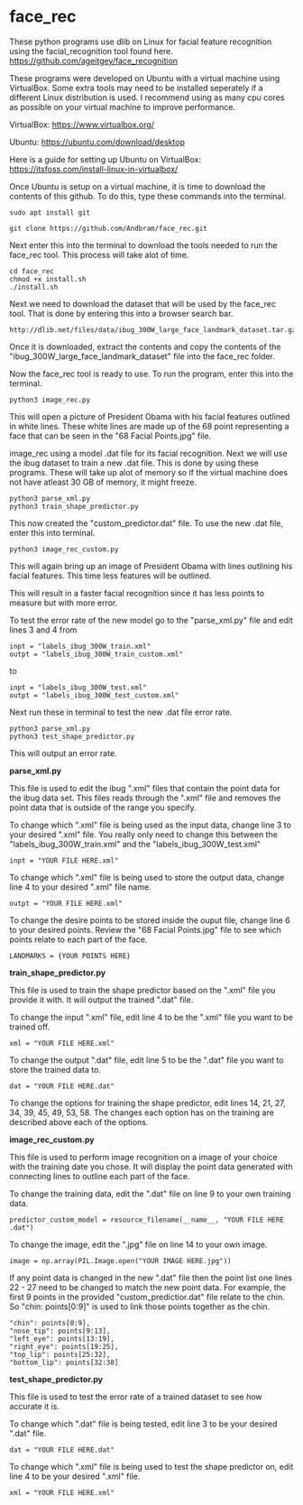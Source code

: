 # face_rec

These python programs use dlib on Linux for facial feature recognition using the facial_recognition tool found here.
https://github.com/ageitgey/face_recognition

These programs were developed on Ubuntu with a virtual machine using VirtualBox. Some extra tools may need to be installed seperately if a different Linux distribution is used. I recommend using as many cpu cores as possible on your virtual machine to improve performance.

VirtualBox: https://www.virtualbox.org/

Ubuntu: https://ubuntu.com/download/desktop

Here is a guide for setting up Ubuntu on VirtualBox: https://itsfoss.com/install-linux-in-virtualbox/

Once Ubuntu is setup on a virtual machine, it is time to download the contents of this github. To do this, type these commands into the terminal.
```
sudo apt install git
```
```
git clone https://github.com/Andbram/face_rec.git
```

Next enter this into the terminal to download the tools needed to run the face_rec tool. This process will take alot of time.
```
cd face_rec
chmod +x install.sh
./install.sh
```

Next we need to download the dataset that will be used by the face_rec tool. That is done by entering this into a browser search bar.
```
http://dlib.net/files/data/ibug_300W_large_face_landmark_dataset.tar.gz
```

Once it is downloaded, extract the contents and copy the contents of the "ibug_300W_large_face_landmark_dataset" file into the face_rec folder.

Now the face_rec tool is ready to use. To run the program, enter this into the terminal.
```
python3 image_rec.py
```

This will open a picture of President Obama with his facial features outlined in white lines. These white lines are made up of the 68 point representing a face that can be seen in the "68 Facial Points.jpg" file. 

image_rec using a model .dat  file for its facial recognition. Next we will use the ibug dataset to train a new .dat file. This is done by using these programs. These will take up alot of memory so if the virtual machine does not have atleast 30 GB of memory, it might freeze.
```
python3 parse_xml.py
python3 train_shape_predictor.py
```
This now created the "custom_predictor.dat" file. To use the new .dat file, enter this into terminal.
```
python3 image_rec_custom.py
```
This will again bring up an image of President Obama with lines outlining his facial features. This time less features will be outlined.

This will result in a faster facial recognition since it has less points to measure but with more error. 

To test the error rate of the new model go to the "parse_xml.py" file and edit lines 3 and 4 from
```
inpt = "labels_ibug_300W_train.xml"
outpt = "labels_ibug_300W_train_custom.xml"
```
to 
```
inpt = "labels_ibug_300W_test.xml"
outpt = "labels_ibug_300W_test_custom.xml"
```
Next run these in terminal to test the new .dat file error rate.
```
python3 parse_xml.py
python3 test_shape_predictor.py
```
This will output an error rate.

**parse_xml.py**

This file is used to edit the ibug ".xml" files that contain the point data for the ibug data set. This files reads through the ".xml" file and removes the point data that is outside of the range you specify.

To change which ".xml" file is being used as the input data, change line 3 to your desired ".xml" file. You really only need to change this between the "labels_ibug_300W_train.xml" and the "labels_ibug_300W_test.xml"
```
inpt = "YOUR FILE HERE.xml"
```

To change which ".xml" file is being used to store the output data, change line 4 to your desired ".xml" file name.
```
outpt = "YOUR FILE HERE.xml"
```

To change the desire points to be stored inside the ouput file, change line 6 to your desired points. Review the "68 Facial Points.jpg" file to see which points relate to each part of the face.
```
LANDMARKS = {YOUR POINTS HERE}
```

**train_shape_predictor.py**

This file is used to train the shape predictor based on the ".xml" file you provide it with. It will output the trained ".dat" file.

To change the input ".xml" file, edit line 4 to be the ".xml" file you want to be trained off.
```
xml = "YOUR FILE HERE.xml"
```

To change the output ".dat" file, edit line 5 to be the ".dat" file you want to store the trained data to.
```
dat = "YOUR FILE HERE.dat"
```

To change the options for training the shape predictor, edit lines 14, 21, 27, 34, 39, 45, 49, 53, 58. The changes each option has on the training are described above each of the options. 

**image_rec_custom.py**

This file is used to perform image recognition on a image of your choice with the training date you chose. It will display the point data generated with connecting lines to outline each part of the face.

To change the training data, edit the ".dat" file on line 9 to your own training data.
```
predictor_custom_model = resource_filename(__name__, "YOUR FILE HERE .dat")
```

To change the image, edit the ".jpg" file on line 14 to your own image.
```
image = np.array(PIL.Image.open("YOUR IMAGE HERE.jpg"))
```

If any point data is changed in the new ".dat" file then the point list one lines 22 - 27 need to be changed to match the new point data. For example, the first 9 points in the provided "custom_predictior.dat" file relate to the chin. So "chin: points[0:9]" is used to link those points together as the chin.
```
"chin": points[0:9], 
"nose_tip": points[9:13],
"left_eye": points[13:19], 
"right_eye": points[19:25],
"top_lip": points[25:32],
"bottom_lip": points[32:38]
```

**test_shape_predictor.py**

This file is used to test the error rate of a trained dataset to see how accurate it is.

To change which ".dat" file is being tested, edit line 3 to be your desired ".dat" file.
```
dat = "YOUR FILE HERE.dat"
```

To change which ".xml" file is being used to test the shape predictor on, edit line 4 to be your desired ".xml" file.
```
xml = "YOUR FILE HERE.xml"
```

